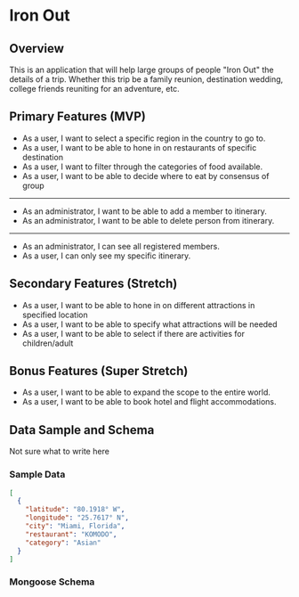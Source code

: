 # Iron Out

## Overview

This is an application that will help large groups of people "Iron Out" the details of a trip. Whether this trip be a family reunion, destination wedding, college friends reuniting for an adventure, etc.

## Primary Features (MVP)

- As a user, I want to select a specific region in the country to go to.
- As a user, I want to be able to hone in on restaurants of specific destination
- As a user, I want to filter through the categories of food available.
- As a user, I want to be able to decide where to eat by consensus of group

---

- As an administrator, I want to be able to add a member to itinerary.
- As an administrator, I want to be able to delete person from itinerary.

---

- As an administrator, I can see all registered members.
- As a user, I can only see my specific itinerary.

## Secondary Features (Stretch)

- As a user, I want to be able to hone in on different attractions in specified location
- As a user, I want to be able to specify what attractions will be needed
- As a user, I want to be able to select if there are activities for children/adult

## Bonus Features (Super Stretch)

- As a user, I want to be able to expand the scope to the entire world.
- As a user, I want to be able to book hotel and flight accommodations.

## Data Sample and Schema

Not sure what to write here

### Sample Data

```json
[
  {
    "latitude": "80.1918° W",
    "longitude": "25.7617° N",
    "city": "Miami, Florida",
    "restaurant": "KOMODO",
    "category": "Asian"
  }
]
```

### Mongoose Schema

```

```

